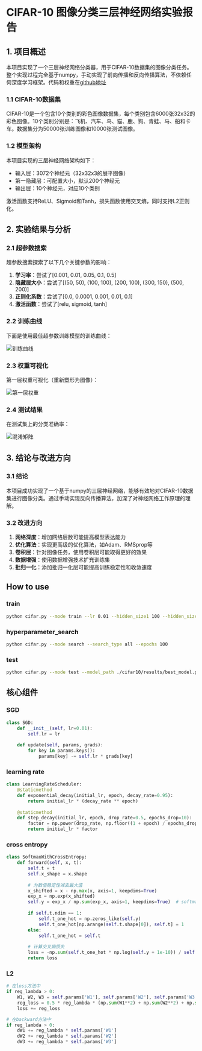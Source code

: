 # CIFAR-10 图像分类三层神经网络实验报告

## 1. 项目概述

本项目实现了一个三层神经网络分类器，用于CIFAR-10数据集的图像分类任务。整个实现过程完全基于numpy，手动实现了前向传播和反向传播算法，不依赖任何深度学习框架。代码和权重在[github地址](https://github.com/LiYu0524/cifar10_classifier_numpy)

### 1.1 CIFAR-10数据集

CIFAR-10是一个包含10个类别的彩色图像数据集，每个类别包含6000张32x32的彩色图像。10个类别分别是：飞机、汽车、鸟、猫、鹿、狗、青蛙、马、船和卡车。数据集分为50000张训练图像和10000张测试图像。

### 1.2 模型架构

本项目实现的三层神经网络架构如下：

- 输入层：3072个神经元（32x32x3的展平图像）
- 第一隐藏层：可配置大小，默认200个神经元
- 输出层：10个神经元，对应10个类别

激活函数支持ReLU、Sigmoid和Tanh，损失函数使用交叉熵，同时支持L2正则化。

## 2. 实验结果与分析

### 2.1 超参数搜索

超参数搜索探索了以下几个关键参数的影响：

1. **学习率**：尝试了[0.001, 0.01, 0.05, 0.1, 0.5]
2. **隐藏层大小**：尝试了[(50, 50), (100, 100), (200, 100), (300, 150), (500, 200)]
3. **正则化系数**：尝试了[0.0, 0.0001, 0.001, 0.01, 0.1]
4. **激活函数**：尝试了[relu, sigmoid, tanh]

### 2.2 训练曲线

下面是使用最佳超参数训练模型的训练曲线：

![训练曲线](.\cifar10\results_1\cifar10\results\training_curves.png)

### 2.3 权重可视化

第一层权重可视化（重新塑形为图像）：

![第一层权重](.\results_1\cifar10\results\layer1_weights_images.png)

### 2.4 测试结果

在测试集上的分类准确率：

![混淆矩阵](.\results_1\cifar10\results\confusion_matrix.png)

## 3. 结论与改进方向

### 3.1 结论

本项目成功实现了一个基于numpy的三层神经网络，能够有效地对CIFAR-10数据集进行图像分类。通过手动实现反向传播算法，加深了对神经网络工作原理的理解。

### 3.2 改进方向

1. **网络深度**：增加网络层数可能提高模型表达能力
2. **优化算法**：实现更高级的优化算法，如Adam、RMSprop等
3. **卷积层**：针对图像任务，使用卷积层可能取得更好的效果
4. **数据增强**：使用数据增强技术扩充训练集
5. **批归一化**：添加批归一化层可能提高训练稳定性和收敛速度



## How to use

### train

````bash
python cifar.py --mode train --lr 0.01 --hidden_size1 100 --hidden_size2 100 --activation relu --batch_size 100 --epochs 200 --reg_lambda 0.01 --lr_decay --decay_rate 0.95
````

### hyperparameter_search

```bash
python cifar.py --mode search --search_type all --epochs 100
```

### test

```bash
python cifar.py --mode test --model_path ./cifar10/results/best_model.pkl
```



## 核心组件

### SGD

```python
class SGD:
    def __init__(self, lr=0.01):
        self.lr = lr
    
    def update(self, params, grads):
        for key in params.keys():
            params[key] -= self.lr * grads[key]
```

### learning rate 

```python
class LearningRateScheduler:
    @staticmethod
    def exponential_decay(initial_lr, epoch, decay_rate=0.95):
        return initial_lr * (decay_rate ** epoch)
    
    @staticmethod
    def step_decay(initial_lr, epoch, drop_rate=0.5, epochs_drop=10):
        factor = np.power(drop_rate, np.floor((1 + epoch) / epochs_drop))
        return initial_lr * factor
```

### cross entropy

```python
class SoftmaxWithCrossEntropy:
    def forward(self, x, t):
        self.t = t
        self.x_shape = x.shape
        
        # 为数值稳定性减去最大值
        x_shifted = x - np.max(x, axis=1, keepdims=True)
        exp_x = np.exp(x_shifted)
        self.y = exp_x / np.sum(exp_x, axis=1, keepdims=True)  # softmax
        
        if self.t.ndim == 1:
            self.t_one_hot = np.zeros_like(self.y)
            self.t_one_hot[np.arange(self.t.shape[0]), self.t] = 1
        else:
            self.t_one_hot = self.t
        
        # 计算交叉熵损失
        loss = -np.sum(self.t_one_hot * np.log(self.y + 1e-10)) / self.x_shape[0]
        return loss
```

### L2

```python
# 在loss方法中
if reg_lambda > 0:
    W1, W2, W3 = self.params['W1'], self.params['W2'], self.params['W3']
    reg_loss = 0.5 * reg_lambda * (np.sum(W1**2) + np.sum(W2**2) + np.sum(W3**2))
    loss += reg_loss

# 在backward方法中
if reg_lambda > 0:
    dW1 += reg_lambda * self.params['W1']
    dW2 += reg_lambda * self.params['W2']
    dW3 += reg_lambda * self.params['W3']
```

